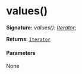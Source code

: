 # values()





**Signature:** _values(): [Iterator](../../es6-collections.api/interface/iterator.md)<V>;_

**Returns**: [`Iterator`](../../es6-collections.api/interface/iterator.md)<V>





#### Parameters
None



